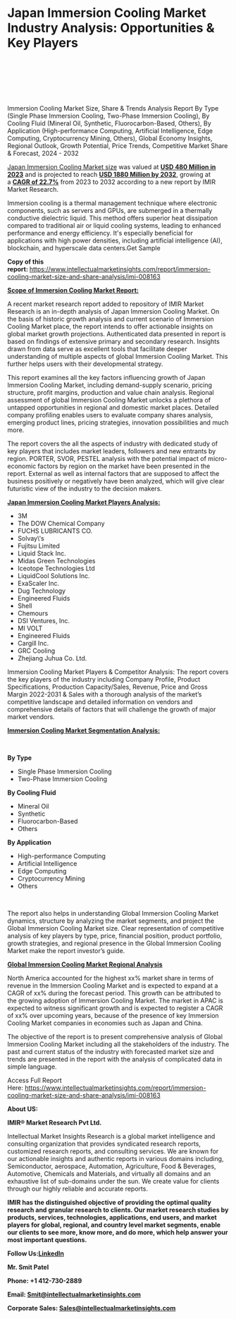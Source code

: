 <h1 data-start="274" data-end="348"><strong data-start="274" data-end="348">Japan Immersion Cooling Market Industry Analysis: Opportunities &amp; Key Players</strong></h1>
<h1>&nbsp;</h1>
<p>&nbsp;</p>
<p>Immersion Cooling Market Size, Share &amp; Trends Analysis Report By Type (Single Phase Immersion Cooling, Two-Phase Immersion Cooling), By Cooling Fluid (Mineral Oil, Synthetic, Fluorocarbon-Based, Others), By Application (High-performance Computing, Artificial Intelligence, Edge Computing, Cryptocurrency Mining, Others), Global Economy Insights, Regional Outlook, Growth Potential, Price Trends, Competitive Market Share &amp; Forecast, 2024 - 2032</p>
<p><a href="https://www.intellectualmarketinsights.com/report/immersion-cooling-market-size-and-share-analysis/imi-008163">Japan Immersion Cooling Market size</a>&nbsp;was valued at&nbsp;<strong><u>USD 480 Million in 2023</u></strong>&nbsp;and is projected to reach&nbsp;<strong><u>USD 1880 Million by 2032</u></strong>, growing at a&nbsp;<strong><u>CAGR of 22.7%</u></strong>&nbsp;from 2023 to 2032 according to a new report by IMIR Market Research.</p>
<p>Immersion cooling is a thermal management technique where electronic components, such as servers and GPUs, are submerged in a thermally conductive dielectric liquid.&nbsp;This method offers superior heat dissipation compared to traditional air or liquid cooling systems, leading to enhanced performance and energy efficiency.&nbsp;It's especially beneficial for applications with high power densities, including artificial intelligence (AI), blockchain, and hyperscale data centers.Get Sample</p>
<p><strong>Copy of this report:&nbsp;</strong><a href="https://www.intellectualmarketinsights.com/report/immersion-cooling-market-size-and-share-analysis/imi-008163">https://www.intellectualmarketinsights.com/report/immersion-cooling-market-size-and-share-analysis/imi-008163</a>&nbsp;</p>
<p><strong><u>Scope of Immersion Cooling Market Report:</u></strong></p>
<p>A recent market research report added to repository of IMIR Market Research is an in-depth analysis of Japan Immersion Cooling Market. On the basis of historic growth analysis and current scenario of Immersion Cooling Market place, the report intends to offer actionable insights on global market growth projections. Authenticated data presented in report is based on findings of extensive primary and secondary research. Insights drawn from data serve as excellent tools that facilitate deeper understanding of multiple aspects of global Immersion Cooling Market. This further helps users with their developmental strategy.</p>
<p>This report examines all the key factors influencing growth of Japan Immersion Cooling Market, including demand-supply scenario, pricing structure, profit margins, production and value chain analysis. Regional assessment of global Immersion Cooling Market unlocks a plethora of untapped opportunities in regional and domestic market places. Detailed company profiling enables users to evaluate company shares analysis, emerging product lines, pricing strategies, innovation possibilities and much more.</p>
<p>The report covers the all the aspects of industry with dedicated study of key players that includes market leaders, followers and new entrants by region. PORTER, SVOR, PESTEL analysis with the potential impact of micro-economic factors by region on the market have been presented in the report. External as well as internal factors that are supposed to affect the business positively or negatively have been analyzed, which will give clear futuristic view of the industry to the decision makers.</p>
<p><strong><u>Japan Immersion Cooling Market Players Analysis:</u></strong></p>
<ul>
<li>3M</li>
<li>The DOW Chemical Company</li>
<li>FUCHS LUBRICANTS CO.</li>
<li>Solvay\'s</li>
<li>Fujitsu Limited</li>
<li>Liquid Stack Inc.</li>
<li>Midas Green Technologies</li>
<li>Iceotope Technologies Ltd</li>
<li>LiquidCool Solutions Inc.</li>
<li>ExaScaler Inc.</li>
<li>Dug Technology</li>
<li>Engineered Fluids</li>
<li>Shell</li>
<li>Chemours</li>
<li>DSI Ventures, Inc.</li>
<li>MI VOLT</li>
<li>Engineered Fluids</li>
<li>Cargill Inc.</li>
<li>GRC Cooling</li>
<li>Zhejiang Juhua Co. Ltd.</li>
</ul>
<p>Immersion Cooling Market Players &amp; Competitor Analysis: The report covers the key players of the industry including Company Profile, Product Specifications, Production Capacity/Sales, Revenue, Price and Gross Margin 2022-2031 &amp; Sales with a thorough analysis of the market&rsquo;s competitive landscape and detailed information on vendors and comprehensive details of factors that will challenge the growth of major market vendors.</p>
<p><strong><u>Immersion Cooling Market Segmentation Analysis:</u></strong></p>
<p>&nbsp;</p>
<p><strong>By Type</strong></p>
<ul>
<li>Single Phase Immersion Cooling</li>
<li>Two-Phase Immersion Cooling</li>
</ul>
<p><strong>By Cooling Fluid</strong></p>
<ul>
<li>Mineral Oil</li>
<li>Synthetic</li>
<li>Fluorocarbon-Based</li>
<li>Others</li>
</ul>
<p><strong>By Application</strong></p>
<ul>
<li>High-performance Computing</li>
<li>Artificial Intelligence</li>
<li>Edge Computing</li>
<li>Cryptocurrency Mining</li>
<li>Others</li>
</ul>
<p>&nbsp;</p>
<p>The report also helps in understanding Global Immersion Cooling Market dynamics, structure by analyzing the market segments, and project the Global Immersion Cooling Market size. Clear representation of competitive analysis of key players by type, price, financial position, product portfolio, growth strategies, and regional presence in the Global Immersion Cooling Market make the report investor&rsquo;s guide.</p>
<p><strong><u>Global Immersion Cooling Market Regional Analysis</u></strong></p>
<p>North America accounted for the highest xx% market share in terms of revenue in the Immersion Cooling Market and is expected to expand at a CAGR of xx% during the forecast period. This growth can be attributed to the growing adoption of Immersion Cooling Market. The market in APAC is expected to witness significant growth and is expected to register a CAGR of xx% over upcoming years, because of the presence of key Immersion Cooling Market companies in economies such as Japan and China.</p>
<p>The objective of the report is to present comprehensive analysis of Global Immersion Cooling Market including all the stakeholders of the industry. The past and current status of the industry with forecasted market size and trends are presented in the report with the analysis of complicated data in simple language.</p>
<p>Access Full Report Here:&nbsp;<a href="https://www.intellectualmarketinsights.com/report/immersion-cooling-market-size-and-share-analysis/imi-008163">https://www.intellectualmarketinsights.com/report/immersion-cooling-market-size-and-share-analysis/imi-008163</a>&nbsp;</p>
<p><strong>About US:</strong></p>
<p><strong>IMIR&reg; Market Research Pvt Ltd.</strong></p>
<p>Intellectual Market Insights Research is a global market intelligence and consulting organization that provides syndicated research reports, customized research reports, and consulting services. We are known for our actionable insights and authentic reports in various domains including, Semiconductor, aerospace, Automation, Agriculture, Food &amp; Beverages, Automotive, Chemicals and Materials, and virtually all domains and an exhaustive list of sub-domains under the sun. We create value for clients through our highly reliable and accurate reports.</p>
<p><strong>IMIR has the distinguished objective of providing the optimal quality research and granular research to clients. Our market research studies by products, services, technologies, applications, end users, and market players for global, regional, and country level market segments, enable our clients to see more, know more, and do more, which help answer your most important questions.</strong></p>
<p><strong>Follow Us:<a href="https://www.linkedin.com/company/imir-marketresearch/posts/?feedView=all">LinkedIn</a></strong></p>
<p><strong>Mr. Smit Patel</strong></p>
<p><strong>Phone: +1 412-730-2889</strong></p>
<p><strong>Email:&nbsp;<a href="mailto:Smit@intellectualmarketinsights.com">Smit@intellectualmarketinsights.com</a>&nbsp;</strong></p>
<p><strong>Corporate Sales:&nbsp;<a href="mailto:Sales@intellectualmarketinsights.com">Sales@intellectualmarketinsights.com</a>&nbsp;</strong></p>
<p>&nbsp;</p>
